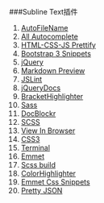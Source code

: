 ###Subline Text插件

1. [AutoFileName][1]	
2. [All Autocomplete][2]
3. [HTML-CSS-JS Prettify][3]	
4. [Bootstrap 3 Snippets][4]
5. [jQuery][5]
6. [Markdown Preview][6]
7. [JSLint][7]
8. [jQueryDocs][8]
9. [BracketHighlighter][9]
10. [Sass][10]
11. [DocBlockr][11]
12. [SCSS][12]
14. [View In Browser][13]
15. [CSS3][14]
16. [Terminal][15]
17. [Emmet][16]
18. [Scss build][17]
19. [ColorHighlighter][18]
20. [Emmet Css Snippets][19]
21. [Pretty JSON][20]

[1]: https://github.com/BoundInCode/AutoFileName
[2]: https://packagecontrol.io/packages/All%20Autocomplete
[3]: https://packagecontrol.io/packages/HTML-CSS-JS%20Prettify
[4]: https://packagecontrol.io/packages/Bootstrap%203%20Snippets#tables
[5]: https://packagecontrol.io/packages/jQuery
[6]: https://packagecontrol.io/packages/Markdown%20Preview
[7]: https://packagecontrol.io/packages/JSLint
[8]: https://packagecontrol.io/packages/jQueryDocs
[9]: https://packagecontrol.io/packages/BracketHighlighter
[10]: https://packagecontrol.io/packages/Sass
[11]: https://packagecontrol.io/packages/DocBlockr
[12]: https://packagecontrol.io/packages/SCSS
[13]: https://packagecontrol.io/packages/View%20In%20Browser
[14]: https://packagecontrol.io/packages/CSS3s
[15]: https://packagecontrol.io/packages/Terminal
[16]: https://packagecontrol.io/packages/Emmet
[17]: https://packagecontrol.io/packages/SASS%20Build
[18]: https://packagecontrol.io/packages/Color%20Highlighter
[19]: https://packagecontrol.io/packages/Emmet%20Css%20Snippets
[20]: https://packagecontrol.io/packages/Pretty%20JSON